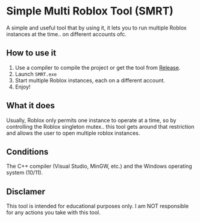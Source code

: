 # Simple Multi Roblox Tool (SMRT)

 A simple and useful tool that by using it, it lets you to run multiple Roblox instances at the time.. on different accounts ofc.

 ## How to use it

 1. Use a compiler to compile the project or get the tool from [Release](https://github.com/realxytrix/Simple-Multi-Roblox-Tool/releases).
 2. Launch `SMRT.exe`
 3. Start multiple Roblox instances, each on a different account.
 4. Enjoy!

 ## What it does

 Usually, Roblox only permits one instance to operate at a time, so by controlling the Roblox singleton mutex.. this tool gets around that restriction and allows the user to open multiple roblox instances.

 ## Conditions

 The C++ compiler (Visual Studio, MinGW, etc.) and the Windows operating system (10/11).

 ## Disclamer

 This tool is intended for educational purposes only.
 I am NOT responsible for any actions you take with this tool.
